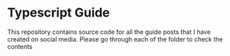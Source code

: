 # Typescript Guide
This repository contains source code for all the guide posts that I have created on social media.
Please go through each of the folder to check the contents

